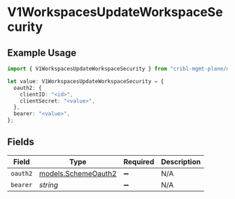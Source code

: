 # V1WorkspacesUpdateWorkspaceSecurity

## Example Usage

```typescript
import { V1WorkspacesUpdateWorkspaceSecurity } from "cribl-mgmt-plane/models/operations";

let value: V1WorkspacesUpdateWorkspaceSecurity = {
  oauth2: {
    clientID: "<id>",
    clientSecret: "<value>",
  },
  bearer: "<value>",
};
```

## Fields

| Field                                               | Type                                                | Required                                            | Description                                         |
| --------------------------------------------------- | --------------------------------------------------- | --------------------------------------------------- | --------------------------------------------------- |
| `oauth2`                                            | [models.SchemeOauth2](../../models/schemeoauth2.md) | :heavy_minus_sign:                                  | N/A                                                 |
| `bearer`                                            | *string*                                            | :heavy_minus_sign:                                  | N/A                                                 |